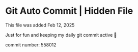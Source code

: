 # Git Auto Commit | Hidden File

This file was added Feb 12, 2025

Just for fun and keeping my daily git commit active 🤪

commit number: 558012
